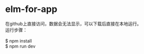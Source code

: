 # elm-for-app
在github上直接访问，数据会无法显示，可以下载后直接在本地运行。<br/>
运行步骤：<br/>
<br/>
$ npm install
<br/>
$ npm run dev

